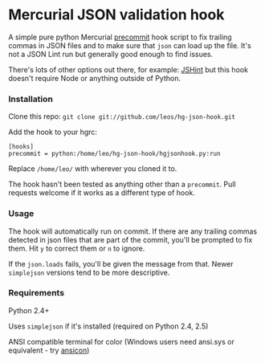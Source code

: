 # Mercurial JSON validation hook

A simple pure python Mercurial [precommit](http://www.selenic.com/mercurial/hgrc.5.html#hooks) hook script to fix trailing commas in JSON files and to make sure that `json` can load up the file. It's not a JSON Lint run but generally good enough to find issues.

There's lots of other options out there, for example: [JSHint](http://www.jshint.com/) but this hook doesn't require Node or anything outside of Python.

### Installation
Clone this repo: `git clone git://github.com/leos/hg-json-hook.git`

Add the hook to your hgrc:
```
[hooks]
precommit = python:/home/leo/hg-json-hook/hgjsonhook.py:run
```
Replace `/home/leo/` with wherever you cloned it to.

The hook hasn't been tested as anything other than a `precommit`. Pull requests welcome if it works as a different type of hook.

### Usage
The hook will automatically run on commit. If there are any trailing commas detected in json files that are part of the commit, you'll be prompted to fix them. Hit `y` to correct them or `n` to ignore.

If the `json.loads` fails, you'll be given the message from that. Newer `simplejson` versions tend to be more descriptive.

### Requirements
Python 2.4+

Uses `simplejson` if it's installed (required on Python 2.4, 2.5)

ANSI compatible terminal for color (Windows users need ansi.sys or equivalent - try [ansicon](https://github.com/adoxa/ansicon))
